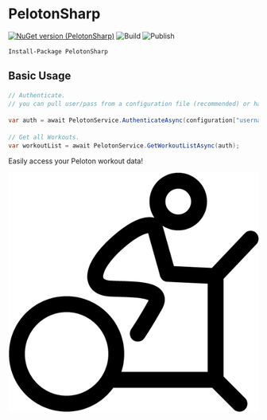 # PelotonSharp

[![NuGet version (PelotonSharp)](https://img.shields.io/nuget/v/PelotonSharp.svg?style=flat-square)](https://www.nuget.org/packages/PelotonSharp/)
![Build](https://github.com/aherrick/PelotonSharp/workflows/Build/badge.svg?branch=main)
![Publish](https://github.com/aherrick/PelotonSharp/workflows/Publish/badge.svg?branch=main)

```
Install-Package PelotonSharp
```

## Basic Usage

```csharp
// Authenticate.
// you can pull user/pass from a configuration file (recommended) or hardcode (not recommended)

var auth = await PelotonService.AuthenticateAsync(configuration["username_or_email"], configuration["password"]);

// Get all Workouts.
var workoutList = await PelotonService.GetWorkoutListAsync(auth);
```

 Easily access your Peloton workout data!

![Drag Racing](https://raw.githubusercontent.com/aherrick/PelotonSharp/main/assets/PelotonSharpIcon.png)
